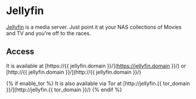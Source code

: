 # Jellyfin

[Jellyfin](https://github.com/jellyfin/jellyfin) is a media server. Just point it at your NAS collections of Movies and TV and you're off to the races.

## Access

It is available at [https://{{ jellyfin.domain }}/](https://jellyfin.domain }}/) or [http://{{ jellyfin.domain }}/](http://{{ jellyfin.domain }}/)

{% if enable_tor %}
It is also available via Tor at [http://jellyfin.{{ tor_domain }}/](http://jellyfin.{{ tor_domain }}/)
{% endif %}

